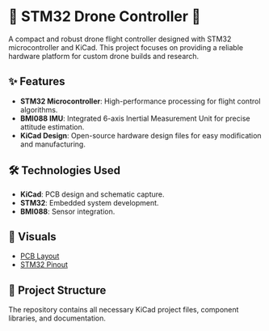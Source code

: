 # 🚁 STM32 Drone Controller 🚀

A compact and robust drone flight controller designed with STM32 microcontroller and KiCad. This project focuses on providing a reliable hardware platform for custom drone builds and research.

## ✨ Features

*   **STM32 Microcontroller**: High-performance processing for flight control algorithms.
*   **BMI088 IMU**: Integrated 6-axis Inertial Measurement Unit for precise attitude estimation.
*   **KiCad Design**: Open-source hardware design files for easy modification and manufacturing.

## 🛠️ Technologies Used

*   **KiCad**: PCB design and schematic capture.
*   **STM32**: Embedded system development.
*   **BMI088**: Sensor integration.

## 📸 Visuals

*   [PCB Layout](PCB_1.png)
*   [STM32 Pinout](STM32%20Pinout.jpg)

## 📂 Project Structure

The repository contains all necessary KiCad project files, component libraries, and documentation.